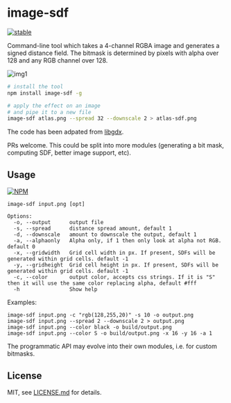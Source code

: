 # image-sdf

[![stable](http://badges.github.io/stability-badges/dist/stable.svg)](http://github.com/badges/stability-badges)

Command-line tool which takes a 4-channel RGBA image and generates a signed distance field. The bitmask is determined by pixels with alpha over 128 and any RGB channel over 128.

![img1](http://i.imgur.com/36wtCMa.png)

```sh
# install the tool
npm install image-sdf -g

# apply the effect on an image
# and pipe it to a new file
image-sdf atlas.png --spread 32 --downscale 2 > atlas-sdf.png
```

The code has been adpated from [libgdx](https://github.com/libgdx/libgdx/blob/master/extensions/gdx-tools/src/com/badlogic/gdx/tools/distancefield/DistanceFieldGenerator.java).

PRs welcome. This could be split into more modules (generating a bit mask, computing SDF, better image support, etc).

## Usage

[![NPM](https://nodei.co/npm/image-sdf.png)](https://nodei.co/npm/image-sdf/)

```
image-sdf input.png [opt]

Options:
  -o, --output      output file
  -s, --spread      distance spread amount, default 1
  -d, --downscale   amount to downscale the output, default 1
  -a, --alphaonly   Alpha only, if 1 then only look at alpha not RGB. default 0
  -x, --gridwidth   Grid cell width in px. If present, SDFs will be generated within grid cells. default -1
  -y, --gridheight  Grid cell height in px. If present, SDFs will be generated within grid cells. default -1
  -c, --color       output color, accepts css strings. If it is "S" then it will use the same color replacing alpha, default #fff
  -h                Show help
```

Examples:

```
image-sdf input.png -c "rgb(128,255,20)" -s 10 -o output.png
image-sdf input.png --spread 2 --downscale 2 > output.png
image-sdf input.png --color black -o build/output.png
image-sdf input.png --color S -o build/output.png -x 16 -y 16 -a 1
```

The programmatic API may evolve into their own modules, i.e. for custom bitmasks.

## License

MIT, see [LICENSE.md](http://github.com/mattdesl/image-sdf/blob/master/LICENSE.md) for details.
